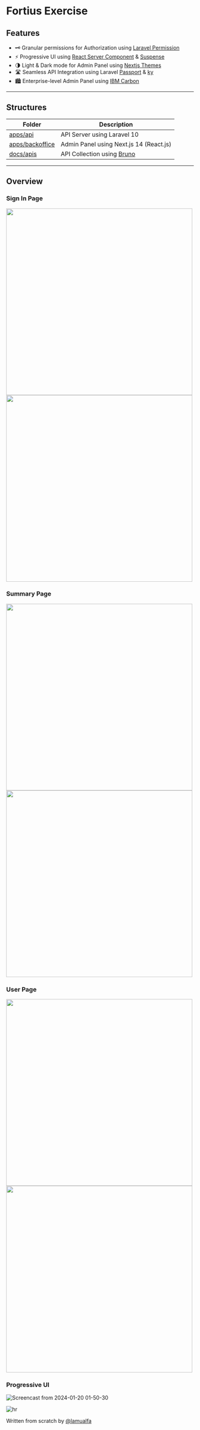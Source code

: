 # Fortius Exercise

## Features

- 🗝️ Granular permissions for Authorization using [Laravel Permission](https://github.com/spatie/laravel-permission)
- ⚡ Progressive UI using [React Server Component](https://nextjs.org/docs/app/building-your-application/rendering/server-components) & [Suspense](https://react.dev/reference/react/Suspense)
- 🌗 Light & Dark mode for Admin Panel using [Nextjs Themes](https://github.com/react18-tools/nextjs-themes)
- 🛣️ Seamless API Integration using Laravel [Passport](https://laravel.com/docs/10.x/passport) & [ky](https://github.com/sindresorhus/ky)
- 🏙️ Enterprise-level Admin Panel using [IBM Carbon](https://carbondesignsystem.com/) 

<hr/>

## Structures

| Folder                                       | Description                                             |
| -------------------------------------------- | ------------------------------------------------------- |
| [apps/api](apps/api/readme.md)               | API Server using Laravel 10                             |
| [apps/backoffice](apps/backoffice/readme.md) | Admin Panel using Next.js 14 (React.js)                 |
| [docs/apis](docs/apis/readme.md)             | API Collection using [Bruno](https://www.usebruno.com/) |

<hr/>

## Overview

### Sign In Page

<p float="center">
  <img src="https://github.com/lamualfa/fortius/assets/39755201/43239619-b37e-4acf-a5b9-77e3bb0bd24b" width="500" />
  <img src="https://github.com/lamualfa/fortius/assets/39755201/f79d79d4-34e4-4a5c-88d1-f6e0e175dfc8" width="500" />
</p>

### Summary Page

<p float="center">
  <img src="https://github.com/lamualfa/fortius/assets/39755201/9a3c5be9-3825-4609-92c7-2abdf59f133c" width="500" />
  <img src="https://github.com/lamualfa/fortius/assets/39755201/5e873e16-d979-4adb-9c50-1bb2338f7bb9" width="500" />
</p>

### User Page

<p float="center">
  <img src="https://github.com/lamualfa/fortius/assets/39755201/7a4e12c7-cf63-42e5-9e6b-8476c06ed338" width="500" />
  <img src="https://github.com/lamualfa/fortius/assets/39755201/86ed9c07-e353-4c00-bd0a-6ba121327006" width="500" />
</p>

### Progressive UI

![Screencast from 2024-01-20 01-50-30](https://github.com/lamualfa/fortius/assets/39755201/b54bd993-8b29-4617-8c0d-a9788d0553ca)

![hr](https://user-images.githubusercontent.com/39755201/159233055-3bd55a37-7284-46ad-b759-5ab0c13b3828.png)

Written from scratch by [@lamualfa](https://lamualfa.co/)
